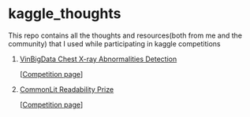# kaggle_thoughts
This repo contains all the thoughts and resources(both from me and the community) that I used while participating in kaggle competitions

1. [VinBigData Chest X-ray Abnormalities Detection](https://github.com/bipinKrishnan/kaggle_thoughts/tree/main/vinbig_chest_x_ray.md)

   [[Competition page](https://www.kaggle.com/c/vinbigdata-chest-xray-abnormalities-detection/)]

2. [CommonLit Readability Prize](https://github.com/bipinKrishnan/kaggle_thoughts/tree/main/vinbig_chest_x_ray.md)

   [[Competition page](https://www.kaggle.com/c/commonlitreadabilityprize)]
